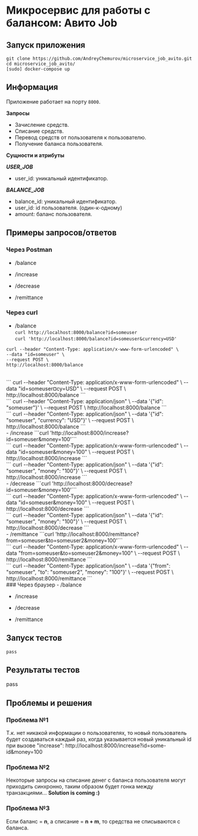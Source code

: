 # Микросервис для работы с балансом: Авито Job

## Запуск приложения
```
git clone https://github.com/AndreyChemurov/microservice_job_avito.git
cd microservice_job_avito/
[sudo] docker-compose up
```

## Информация
Приложение работает на порту ```8000```.

**Запросы** </br>

- Зачисление средств.
- Списание средств.
- Перевод средств от пользователя к пользователю.
- Получение баланса пользователя.

**Сущности и атрибуты** </br>

***USER_JOB*** </br>
- user_id: уникальный идентификатор.

***BALANCE_JOB*** </br>
- balance_id: уникальный идентификатор.
- user_id: id пользователя. (один-к-одному)
- amount: баланс пользователя.

## Примеры запросов/ответов

### Через Postman
- /balance </br>

- /increase </br>

- /decrease </br>

- /remittance </br>

### Через curl
- /balance </br>
```curl http://localhost:8000/balance?id=someuser``` </br>
```curl 'http://localhost:8000/balance?id=someuser&currency=USD'``` </br>

```
curl --header "Content-Type: application/x-www-form-urlencoded" \
--data "id=someuser" \
--request POST \
http://localhost:8000/balance
```
</br>
```
curl --header "Content-Type: application/x-www-form-urlencoded" \
--data "id=someuser&currency=USD" \
--request POST \
http://localhost:8000/balance
```
</br>
```
curl --header "Content-Type: application/json" \
--data '{"id": "someuser"}' \
--request POST \
http://localhost:8000/balance
```
</br>
```
curl --header "Content-Type: application/json" \
--data '{"id": "someuser", "currency": "USD"}' \
--request POST \
http://localhost:8000/balance
```
</br>
- /increase
```curl 'http://localhost:8000/increase?id=someuser&money=100'```
</br>
```
curl --header "Content-Type: application/x-www-form-urlencoded" \
--data "id=someuser&money=100" \
--request POST \
http://localhost:8000/increase
```
</br>
```
curl --header "Content-Type: application/json" \
--data '{"id": "someuser", "money": "100"}' \
--request POST \
http://localhost:8000/increase
```
</br>
- /decrease
```curl 'http://localhost:8000/decrease?id=someuser&money=100'```
</br>
```
curl --header "Content-Type: application/x-www-form-urlencoded" \
--data "id=someuser&money=100" \
--request POST \
http://localhost:8000/decrease
```
</br>
```
curl --header "Content-Type: application/json" \
--data '{"id": "someuser", "money": "100"}' \
--request POST \
http://localhost:8000/decrease
```
</br>
- /remittance
```curl 'http://localhost:8000/remittance?from=someuser&to=someuser2&money=100'```
</br>
```
curl --header "Content-Type: application/x-www-form-urlencoded" \
--data "from=someuser&to=someuser2&money=100" \
--request POST \
http://localhost:8000/remittance
```
</br>
```
curl --header "Content-Type: application/json" \
--data '{"from": "someuser", "to": "someuser2", "money": "100"}' \
--request POST \
http://localhost:8000/remittance
```
</br>
### Через браузер
- /balance

- /increase

- /decrease

- /remittance

## Запуск тестов
```
pass
```

## Результаты тестов
pass

## Проблемы и решения
### Проблема №1
Т.к. нет никакой информации о пользователях, то новый пользователь будет создаваться каждый раз, когда указывается новый уникальный id при вызове "increase": http://localhost:8000/increase?id=some-id&money=100 </br>

### Проблема №2
Некоторые запросы на списание денег с баланса пользователя могут приходить синхронно, таким образом будет гонка между транзакциями... **Solution is coming :)**

### Проблема №3
Если баланс = **n**, а списание = **n + m**, то средства не списываются с баланса.
